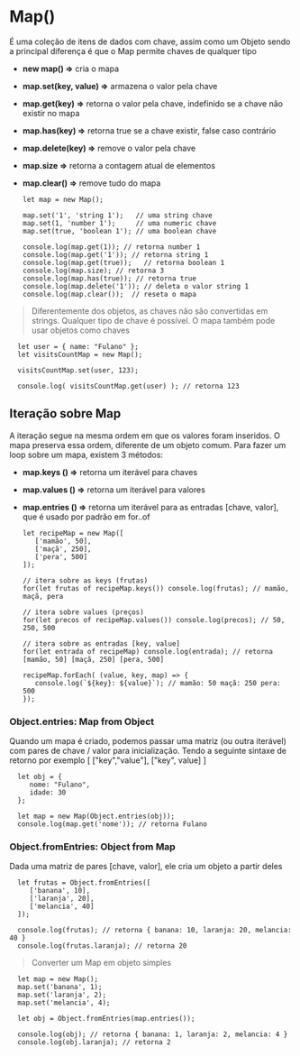 # Map()
É uma coleção de itens de dados com chave, assim como um Objeto sendo a principal diferença é que o Map permite chaves de qualquer tipo

   - **new map() =>** cria o mapa
   - **map.set(key, value) =>** armazena o valor pela chave
   - **map.get(key) =>** retorna o valor pela chave, indefinido se a chave não existir no mapa
   - **map.has(key) =>** retorna true se a chave existir, false caso contrário
   - **map.delete(key) =>** remove o valor pela chave
   - **map.size =>** retorna a contagem atual de elementos
   - **map.clear() =>** remove tudo do mapa

         let map = new Map();

         map.set('1', 'string 1');   // uma string chave
         map.set(1, 'number 1');     // uma numeric chave
         map.set(true, 'boolean 1'); // uma boolean chave

         console.log(map.get(1)); // retorna number 1
         console.log(map.get('1')); // retorna string 1
         console.log(map.get(true));   // retorna boolean 1
         console.log(map.size); // retorna 3
         console.log(map.has(true)); // retorna true
         console.log(map.delete('1')); // deleta o valor string 1
         console.log(map.clear());  // reseta o mapa

   > Diferentemente dos objetos, as chaves não são convertidas em strings. Qualquer tipo de chave é possível. O mapa também pode usar objetos como chaves


      let user = { name: "Fulano" };
      let visitsCountMap = new Map();

      visitsCountMap.set(user, 123);

      console.log( visitsCountMap.get(user) ); // retorna 123

   ## Iteração sobre Map
   A iteração segue na mesma ordem em que os valores foram inseridos. O mapa preserva essa ordem, diferente de um objeto comum. Para fazer um loop sobre um mapa, existem 3 métodos:

   - **map.keys () =>** retorna um iterável para chaves
   - **map.values () =>** retorna um iterável para valores
   - **map.entries () =>** retorna um iterável para as entradas [chave, valor], que é usado por padrão em for..of

         let recipeMap = new Map([
            ['mamão', 50],
            ['maçã', 250],
            ['pera', 500]
         ]);

         // itera sobre as keys (frutas)
         for(let frutas of recipeMap.keys()) console.log(frutas); // mamão, maçã, pera

         // itera sobre values (preços)
         for(let precos of recipeMap.values()) console.log(precos); // 50, 250, 500

         // itera sobre as entradas [key, value]
         for(let entrada of recipeMap) console.log(entrada); // retorna [mamão, 50] [maçã, 250] [pera, 500]

         recipeMap.forEach( (value, key, map) => {
            console.log(`${key}: ${value}`); // mamão: 50 maçã: 250 pera: 500
         });

   ### Object.entries: Map from Object
   Quando um mapa é criado, podemos passar uma matriz (ou outra iterável) com pares de chave / valor 
   para inicialização. Tendo a seguinte sintaxe de retorno por exemplo [ ["key","value"], ["key", value] ]

      let obj = {
         nome: "Fulano",
         idade: 30
      };

      let map = new Map(Object.entries(obj));
      console.log(map.get('nome')); // retorna Fulano

   ### Object.fromEntries: Object from Map
   Dada uma matriz de pares [chave, valor], ele cria um objeto a partir deles

      let frutas = Object.fromEntries([
         ['banana', 10],
         ['laranja', 20],
         ['melancia', 40]
      ]);

      console.log(frutas); // retorna { banana: 10, laranja: 20, melancia: 40 }
      console.log(frutas.laranja); // retorna 20

   > Converter um Map em objeto simples

      let map = new Map();
      map.set('banana', 1);
      map.set('laranja', 2);
      map.set('melancia', 4);

      let obj = Object.fromEntries(map.entries());

      console.log(obj); // retorna { banana: 1, laranja: 2, melancia: 4 }
      console.log(obj.laranja); // retorna 2
